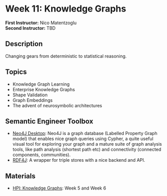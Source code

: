 # Week 11: Knowledge Graphs

**First Instructor:** Nico Matentzoglu  
**Second Instructor:** TBD

## Description
Changing gears from deterministic to statistical reasoning.


## Topics
- Knowledge Graph Learning
- Enterprise Knowledge Graphs
- Shape Validation
- Graph Embeddings
- The advent of neurosymbolic architectures

## Semantic Engineer Toolbox
- [Neo4J Desktop](https://neo4j.com/download/): Neo4J is a graph database (Labelled Property Graph model) that enables nice graph queries using Cypher, a quite useful visual tool for exploring your graph and a mature suite of graph analysis tools, like path analysis (shortest path etc) and connectivity (connected components, communities).
- [RDF4J](https://rdf4j.org/documentation/): A wrapper for triple stores with a nice backend and API.

## Materials
- [HPI: Knowledge Graphs](https://open.hpi.de/courses/knowledgegraphs2020/overview): Week 5 and Week 6
